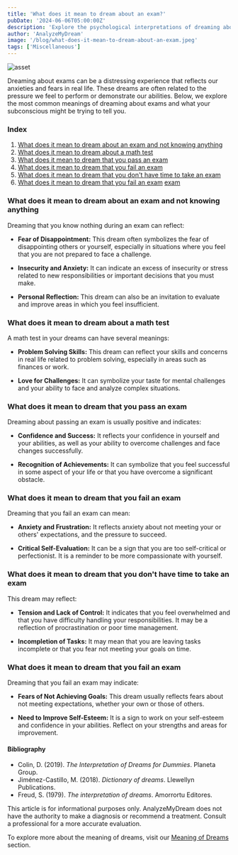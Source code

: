 ```yaml
---
title: 'What does it mean to dream about an exam?'
pubDate: '2024-06-06T05:00:00Z'
description: 'Explore the psychological interpretations of dreaming about exams, from anxiety to self-assessment, and how these dreams reflect your fears and expectations.'
author: 'AnalyzeMyDream'
image: '/blog/what-does-it-mean-to-dream-about-an-exam.jpeg'
tags: ['Miscellaneous']
---
```


![asset](/blog/what-does-it-mean-to-dream-about-an-exam.jpeg)


Dreaming about exams can be a distressing experience that reflects our anxieties and fears in real life. These dreams are often related to the pressure we feel to perform or demonstrate our abilities. Below, we explore the most common meanings of dreaming about exams and what your subconscious might be trying to tell you.

### Index

1. [What does it mean to dream about an exam and not knowing anything](#what-does-it-mean-to-dream-about-an-exam-and-not-know-anything)
2. [What does it mean to dream about a math test](#what-does-it-mean-to-dream-about-a-math-test)
3. [What does it mean to dream that you pass an exam](#what-does-it-mean-to-dream-that-you-pass-an-exam)
4. [What does it mean to dream that you fail an exam](#what-does-it-mean-to-dream-that-you-fail-an-exam)
5. [What does it mean to dream that you don't have time to take an exam](#what-does-it-mean-to-dream-that-you-don't-have-time-to-take-an-exam)
6. [What does it mean to dream that you fail an exam](#what-does-it-mean-to-dream-that-you-don't-have-time-to-take-an-exam) [exam](#what-does-it-mean-to-dream-that-you-fail-an-exam)

### What does it mean to dream about an exam and not knowing anything

Dreaming that you know nothing during an exam can reflect:

- **Fear of Disappointment:** This dream often symbolizes the fear of disappointing others or yourself, especially in situations where you feel that you are not prepared to face a challenge.

- **Insecurity and Anxiety:** It can indicate an excess of insecurity or stress related to new responsibilities or important decisions that you must make.

- **Personal Reflection:** This dream can also be an invitation to evaluate and improve areas in which you feel insufficient.

### What does it mean to dream about a math test

A math test in your dreams can have several meanings:

- **Problem Solving Skills:** This dream can reflect your skills and concerns in real life related to problem solving, especially in areas such as finances or work.

- **Love for Challenges:** It can symbolize your taste for mental challenges and your ability to face and analyze complex situations.

### What does it mean to dream that you pass an exam

Dreaming about passing an exam is usually positive and indicates:

- **Confidence and Success:** It reflects your confidence in yourself and your abilities, as well as your ability to overcome challenges and face changes successfully.

- **Recognition of Achievements:** It can symbolize that you feel successful in some aspect of your life or that you have overcome a significant obstacle.

### What does it mean to dream that you fail an exam

Dreaming that you fail an exam can mean:

- **Anxiety and Frustration:** It reflects anxiety about not meeting your or others' expectations, and the pressure to succeed.

- **Critical Self-Evaluation:** It can be a sign that you are too self-critical or perfectionist. It is a reminder to be more compassionate with yourself.

### What does it mean to dream that you don't have time to take an exam

This dream may reflect:

- **Tension and Lack of Control:** It indicates that you feel overwhelmed and that you have difficulty handling your responsibilities. It may be a reflection of procrastination or poor time management.

- **Incompletion of Tasks:** It may mean that you are leaving tasks incomplete or that you fear not meeting your goals on time.

### What does it mean to dream that you fail an exam

Dreaming that you fail an exam may indicate:

- **Fears of Not Achieving Goals:** This dream usually reflects fears about not meeting expectations, whether your own or those of others.

- **Need to Improve Self-Esteem:** It is a sign to work on your self-esteem and confidence in your abilities. Reflect on your strengths and areas for improvement.

#### Bibliography

- Colin, D. (2019). *The Interpretation of Dreams for Dummies*. Planeta Group.
- Jiménez-Castillo, M. (2018). *Dictionary of dreams*. Llewellyn Publications.
- Freud, S. (1979). *The interpretation of dreams*. Amorrortu Editores.

This article is for informational purposes only. AnalyzeMyDream does not have the authority to make a diagnosis or recommend a treatment. Consult a professional for a more accurate evaluation.

To explore more about the meaning of dreams, visit our [Meaning of Dreams](#) section.